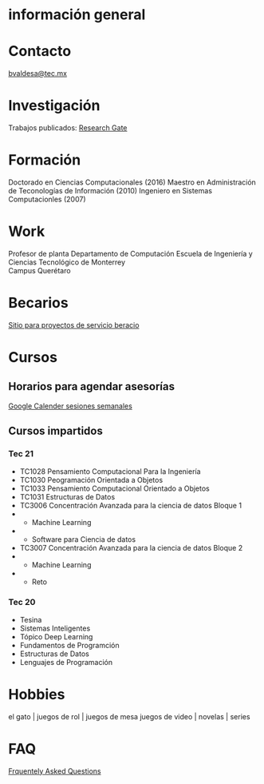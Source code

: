 # información general


# Contacto
bvaldesa@tec.mx

# Investigación

Trabajos publicados: [Research Gate](https://www.researchgate.net/profile/Benjamin-Valdes-2)

# Formación

Doctorado en Ciencias Computacionales  (2016)
Maestro en Administración de Teconologías de Información (2010)
Ingeniero en Sistemas Computacionles  (2007)

# Work

Profesor de planta
Departamento de Computación
Escuela de Ingeniería y Ciencias
Tecnológico de Monterrey  
Campus Querétaro

# Becarios

[Sitio para proyectos de servicio beracio](benjaminva.github.io/Becarios)

# Cursos

## Horarios para agendar asesorías

[Google Calender sesiones semanales](https://qrgo.page.link/M6HNX)

## Cursos impartidos

### Tec 21

- TC1028 Pensamiento Computacional Para la Ingeniería
- TC1030 Peogramación Orientada a Objetos
- TC1033 Pensamiento Computacional Orientado a Objetos
- TC1031 Estructuras de Datos
- TC3006  Concentración Avanzada para la ciencia de datos Bloque 1
 - * Machine Learning
 - * Software para Ciencia de datos
- TC3007  Concentración Avanzada para la ciencia de datos Bloque 2
 - * Machine Learning
 - * Reto
 
### Tec 20

  - Tesina 
  - Sistemas Inteligentes
  - Tópico Deep Learning
  - Fundamentos de Programción
  - Estructuras de Datos
  - Lenguajes de Programación
  
# Hobbies
el gato  | juegos de rol | juegos de mesa
juegos de video | novelas | series

# FAQ
[Frquentely Asked Questions](benjaminva.github.io/FAQ)
